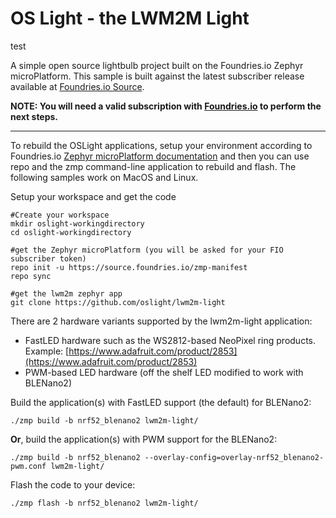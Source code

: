 OS Light - the LWM2M Light
==========================

test

A simple open source lightbulb project built on the Foundries.io Zephyr microPlatform.  This sample is built against the latest subscriber release available at [Foundries.io Source](http://source.foundries.io).

**NOTE: You will need a valid subscription with [Foundries.io](https://app.foundries.io/) to perform the next steps.**

----------
To rebuild the OSLight applications, setup your environment according to Foundries.io [Zephyr microPlatform documentation](https://app.foundries.io/docs/latest/tutorial/installation-zephyr.html) and then you can use repo and the zmp command-line application to rebuild and flash.  The following samples work on MacOS and Linux.


Setup your workspace and get the code
```
#Create your workspace
mkdir oslight-workingdirectory
cd oslight-workingdirectory

#get the Zephyr microPlatform (you will be asked for your FIO subscriber token)
repo init -u https://source.foundries.io/zmp-manifest
repo sync

#get the lwm2m zephyr app
git clone https://github.com/oslight/lwm2m-light

```

There are 2 hardware variants supported by the lwm2m-light application:

  * FastLED hardware such as the WS2812-based NeoPixel ring products.  Example: [https://www.adafruit.com/product/2853](https://www.adafruit.com/product/2853)
  * PWM-based LED hardware (off the shelf LED modified to work with BLENano2)

Build the application(s) with FastLED support (the default) for BLENano2:
```
./zmp build -b nrf52_blenano2 lwm2m-light/
```
**Or**, build the application(s) with PWM support for the BLENano2:
```
./zmp build -b nrf52_blenano2 --overlay-config=overlay-nrf52_blenano2-pwm.conf lwm2m-light/
```

Flash the code to your device:
```
./zmp flash -b nrf52_blenano2 lwm2m-light/
```
